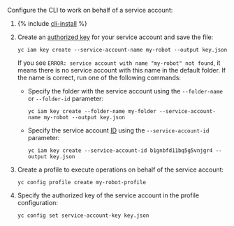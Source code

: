 Configure the CLI to work on behalf of a service account:

1. {% include [cli-install](cli-install.md) %}

1. Create an [authorized key](../iam/concepts/authorization/key.md) for your service account and save the file:

    ```
    yc iam key create --service-account-name my-robot --output key.json
    ```

    If you see `ERROR: service account with name "my-robot" not found`, it means there is no service account with this name in the default folder. If the name is correct, run one of the following commands:
    * Specify the folder with the service account using the `--folder-name` or `--folder-id` parameter:

         ```
         yc iam key create --folder-name my-folder --service-account-name my-robot --output key.json
         ```
    * Specify the service account [ID](../iam/operations/sa/get-id.md) using the `--service-account-id` parameter:

         ```
         yc iam key create --service-account-id b1gnbfd11bq5g5vnjgr4 --output key.json
         ```

1. Create a profile to execute operations on behalf of the service account:

    ```
    yc config profile create my-robot-profile
    ```

1. Specify the authorized key of the service account in the profile configuration:

    ```
    yc config set service-account-key key.json
    ```

